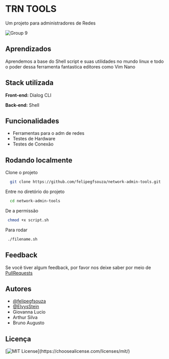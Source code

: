 
# TRN TOOLS

Um projeto para administradores de Redes 


![Group 9](https://user-images.githubusercontent.com/68368843/173259283-ebf4b637-c26c-4a65-a87e-535419ae3dc4.png)


## Aprendizados

Aprendemos a base do Shell script e suas utilidades no mundo linux 
e todo o poder dessa ferramenta fantastica editores como Vim Nano 


## Stack utilizada

**Front-end:** Dialog CLI

**Back-end:** Shell


## Funcionalidades

- Ferramentas para o adm de redes
- Testes de Hardware
- Testes de Conexão


## Rodando localmente

Clone o projeto

```bash
  git clone https://github.com/felipegfsouza/network-admin-tools.git
```

Entre no diretório do projeto

```bash
  cd network-admin-tools 
```

De a permissão 

```bash
 chmod +x script.sh
```

Para rodar

```bash
 ./filename.sh
```


## Feedback

Se você tiver algum feedback, por favor nos deixe saber por meio de  [PullRequests](https://github.com/felipegfsouza/network-admin-tools/pulls)


## Autores

- [@felipegfsouza](https://www.github.com/felipegfsouza)
- [@ElvysStein](https://github.com/ElvysStein)
- Giovanna Lucio
- Arthur Silva
- Bruno Augusto



## Licença

[![MIT License](https://img.shields.io/apm/l/atomic-design-ui.svg?)](https://choosealicense.com/licenses/mit/)
